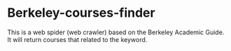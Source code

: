 # Berkeley-courses-finder
This is a web spider (web crawler) based on the Berkeley Academic Guide. It will return courses that related to the keyword.
